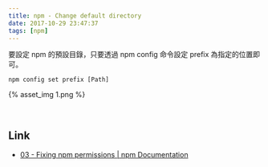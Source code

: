 ```yaml
---
title: npm - Change default directory
date: 2017-10-29 23:47:37
tags: [npm]
---
```


要設定 npm 的預設目錄，只要透過 npm config 命令設定 prefix 為指定的位置即可。  

<!-- More -->

    npm config set prefix [Path]

{% asset_img 1.png %}

<br/>


Link
----
* [03 - Fixing npm permissions | npm Documentation](https://docs.npmjs.com/getting-started/fixing-npm-permissions#option-2-change-npms-default-directory-to-another-directory)
